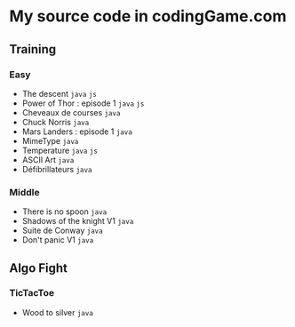 # My source code in codingGame.com

## Training 
### Easy 
- The descent ```java``` ```js``` 
- Power of Thor  : episode 1 ```java``` ```js``` 
- Cheveaux de courses ```java```
- Chuck Norris ```java```
- Mars Landers : episode 1 ```java```
- MimeType ```java```
- Temperature ```java``` ```js``` 
- ASCII Art ```java```
- Défibrillateurs ```java```

### Middle
- There is no spoon ```java```
- Shadows of the knight V1 ```java```
- Suite de Conway ```java```
- Don't panic V1 ```java```

## Algo Fight
### TicTacToe
- Wood to silver ```java```
